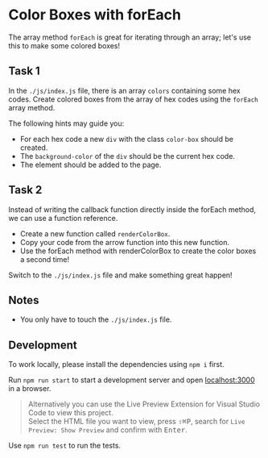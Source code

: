 # Color Boxes with forEach

The array method `forEach` is great for iterating through an array; let's use this to make some colored boxes!

## Task 1

In the `./js/index.js` file, there is an array `colors` containing some hex codes. Create colored boxes from the array of hex codes using the `forEach` array method.

The following hints may guide you:

-   For each hex code a new `div` with the class `color-box` should be created.
-   The `background-color` of the `div` should be the current hex code.
-   The element should be added to the page.

## Task 2

Instead of writing the callback function directly inside the forEach method, we can use a function reference.

-   Create a new function called `renderColorBox`.
-   Copy your code from the arrow function into this new function.
-   Use the forEach method with renderColorBox to create the color boxes a second time!

Switch to the `./js/index.js` file and make something great happen!

## Notes

-   You only have to touch the `./js/index.js` file.

## Development

To work locally, please install the dependencies using `npm i` first.

Run `npm run start` to start a development server and open [localhost:3000](http://localhost:3000) in a browser.

> Alternatively you can use the Live Preview Extension for Visual Studio Code to view this project.  
> Select the HTML file you want to view, press <kbd>⇧</kbd><kbd>⌘</kbd><kbd>P</kbd>, search for `Live Preview: Show Preview` and confirm with <kbd>Enter</kbd>.

Use `npm run test` to run the tests.
